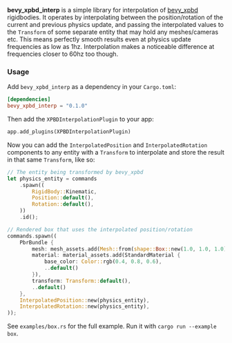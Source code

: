 **bevy_xpbd_interp** is a simple library for interpolation of [bevy_xpbd](https://github.com/Jondolf/bevy_xpbd/) rigidbodies. It operates by interpolating between the position/rotation of the current and previous physics update, and passing the interpolated values to the `Transform` of some separate entity that may hold any meshes/cameras etc. This means perfectly smooth results even at physics update frequencies as low as 1hz. Interpolation makes a noticeable difference at frequencies closer to 60hz too though.

### Usage
Add `bevy_xpbd_interp` as a dependency in your `Cargo.toml`:
```toml
[dependencies]  
bevy_xpbd_interp = "0.1.0"
```
Then add the `XPBDInterpolationPlugin` to your app:
```rust
app.add_plugins(XPBDInterpolationPlugin)
```
Now you can add the `InterpolatedPosition` and `InterpolatedRotation` components to any entity with a `Transform` to interpolate and store the result in that same `Transform`, like so:
```rust
// The entity being transformed by bevy_xpbd
let physics_entity = commands
    .spawn((
        RigidBody::Kinematic,
        Position::default(),
        Rotation::default(),
    ))
    .id();

// Rendered box that uses the interpolated position/rotation
commands.spawn((
    PbrBundle {
        mesh: mesh_assets.add(Mesh::from(shape::Box::new(1.0, 1.0, 1.0))),
        material: material_assets.add(StandardMaterial {
            base_color: Color::rgb(0.4, 0.8, 0.6),
            ..default()
        }),
        transform: Transform::default(),
        ..default()
    },
    InterpolatedPosition::new(physics_entity),
    InterpolatedRotation::new(physics_entity),
));
```

See `examples/box.rs` for the full example. Run it with `cargo run --example box`.